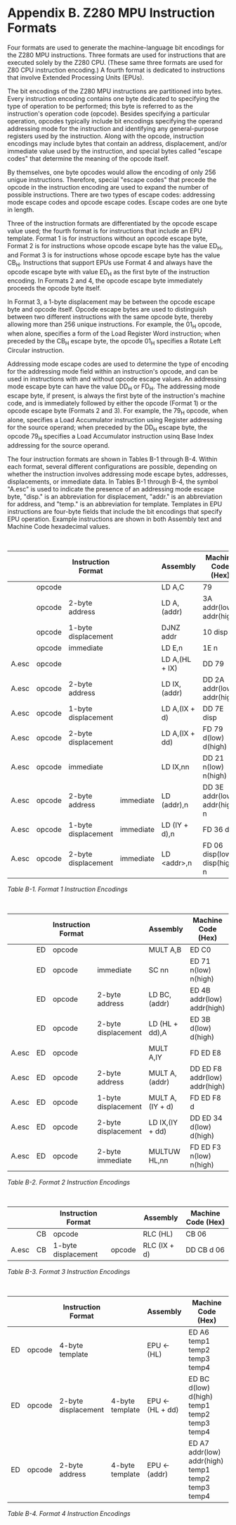 # Appendix B. Z280 MPU Instruction Formats

Four formats are used to generate the machine-language bit encodings for the Z280 MPU instructions. Three formats are used for instructions that are executed solely by the Z280 CPU. (These same three formats are used for Z80 CPU instruction encoding.) A fourth format is dedicated to instructions that involve Extended Processing Units (EPUs).

The bit encodings of the Z280 MPU instructions are partitioned into bytes. Every instruction encoding contains one byte dedicated to specifying the type of operation to be performed; this byte is referred to as the instruction's operation code (opcode). Besides specifying a particular operation, opcodes typically include bit encodings specifying the operand addressing mode for the instruction and identifying any general-purpose registers used by the instruction. Along with the opcode, instruction encodings may include bytes that contain an address, displacement, and/or immediate value used by the instruction, and special bytes called "escape codes" that determine the meaning of the opcode itself.

By themselves, one byte opcodes would allow the encoding of only 256 unigue instructions. Therefore, special "escape codes" that precede the opcode in the instruction encoding are used to expand the number of possible instructions. There are two types of escape codes: addressing mode escape codes and opcode escape codes. Escape codes are one byte in length.

Three of the instruction formats are differentiated by the opcode escape value used; the fourth format is for instructions that include an EPU template. Format 1 is for instructions without an opcode escape byte, Format 2 is for instructions whose opcode escape byte has the value ED<sub>H</sub>, and Format 3 is for instructions whose opcode escape byte has the value CB<sub>H</sub>. Instructions that support EPUs use Format 4 and always have the opcode escape byte with value ED<sub>H</sub> as the first byte of the instruction encoding. In Formats 2 and 4, the opcode escape byte immediately proceeds the opcode byte itself.

In Format 3, a 1-byte displacement may be between the opcode escape byte and opcode itself. Opcode escape bytes are used to distinguish between two different instructions with the same opcode byte, thereby allowing more than 256 unique instructions. For example, the 01<sub>H</sub> opcode, when alone, specifies a form of the Load Register Word instruction; when preceded by the CB<sub>H</sub> escape byte, the opcode 01<sub>H</sub> specifies a Rotate Left Circular instruction.

Addressing mode escape codes are used to determine the type of encoding for the addressing mode field within an instruction's opcode, and can be used in instructions with and without opcode escape values. An addressing mode escape byte can have the value DD<sub>H</sub> or FD<sub>H</sub>. The addressing mode escape byte, if present, is always the first byte of the instruction's machine code, and is immediately followed by either the opcode (Format 1) or the opcode escape byte (Formats 2 and 3). For example, the 79<sub>H</sub> opcode, when alone, specifies a Load Accumulator instruction using Register addressing for the source operand; when preceded by the DD<sub>H</sub> escape byte, the opcode 79<sub>H</sub> specifies a Load Accumulator instruction usinq Base Index addressing for the source operand.

The four instruction formats are shown in Tables B-1 through B-4. Within each format, several different configurations are possible, depending on whether the instruction involves addressing mode escape bytes, addresses, displacements, or immediate data. In Tables B-1 through B-4, the symbol "A.esc" is used to indicate the presence of an addressing mode escape byte, "disp." is an abbreviation for displacement, "addr." is an abbreviation for address, and "temp." is an abbreviation for template. Templates in EPU instructions are four-byte fields that include the bit encodings that specify EPU operation. Example instructions are shown in both Assembly text and Machine Code hexadecimal values.

<br/>

| | | Instruction Format | | Assembly | Machine Code (Hex)
|-|-|-|-|-|-|
| | opcode | | | LD A,C | 79
| | opcode | 2-byte address | | LD A,(addr) | 3A addr(low) addr(high)
| | opcode | 1-byte displacement | | DJNZ addr | 10 disp
| | opcode | immediate | | LD E,n | 1E n
| A.esc | opcode | | | LD A,(HL + IX) | DD 79
| A.esc | opcode | 2-byte address | | LD IX,(addr) | DD 2A addr(low) addr(high)
| A.esc | opcode | 1-byte displacement | | LD A,(IX + d) | DD 7E disp
| A.esc | opcode | 2-byte displacement | | LD A,(IX + dd) | FD 79 d(low) d(high)
| A.esc | opcode | immediate | | LD IX,nn | DD 21 n(low) n(high)
| A.esc | opcode | 2-byte address | immediate | LD (addr),n | DD 3E addr(low) addr(high) n
| A.esc | opcode | 1-byte displacement | immediate | LD (IY + d),n | FD 36 d n
| A.esc | opcode | 2-byte displacement | immediate | LD &lt;addr&gt;,n | FD 06 disp(low) disp(high) n

_Table B-1. Format 1 Instruction Encodings_

<br/>

| | | Instruction Format | | Assembly | Machine Code (Hex)
|-|-|-|-|-|-|
| | ED | opcode | | MULT A,B | ED C0
| | ED | opcode | immediate | SC nn | ED 71 n(low) n(high)
| | ED | opcode | 2-byte address | LD BC,(addr) | ED 4B addr(low) addr(high)
| | ED | opcode | 2-byte displacement | LD (HL + dd),A | ED 3B d(low) d(high)
| A.esc | ED | opcode | | MULT A,IY | FD ED E8
| A.esc | ED | opcode | 2-byte address | MULT A,(addr) | DD ED F8 addr(low) addr(high)
| A.esc | ED | opcode | 1-byte displacement | MULT A,(IY + d) | FD ED F8 d
| A.esc | ED | opcode | 2-byte displacement | LD IX,(IY + dd) | DD ED 34 d(low) d(high)
| A.esc | ED | opcode | 2-byte immediate | MULTUW HL,nn | FD ED F3 n(low) n(high)

_Table B-2. Format 2 Instruction Encodings_

<br/>

| | | Instruction Format | | Assembly | Machine Code (Hex)
|-|-|-|-|-|-|
| | CB | opcode | | RLC (HL) | CB 06
| A.esc | CB | 1-byte displacement | opcode | RLC (IX + d) | DD CB d 06

_Table B-3. Format 3 Instruction Encodings_

<br/>

| | | Instruction Format | | Assembly | Machine Code (Hex)
|-|-|-|-|-|-|
| ED | opcode | 4-byte template | | EPU ← (HL) | ED A6 temp1 temp2 temp3 temp4
| ED | opcode | 2-byte displacement | 4-byte template | EPU ← (HL + dd) | ED BC d(low) d(high) temp1 temp2 temp3 temp4
| ED | opcode | 2-byte address | 4-byte template | EPU ← (addr) | ED A7 addr(low) addr(high) temp1 temp2 temp3 temp4

_Table B-4. Format 4 Instruction Encodings_
